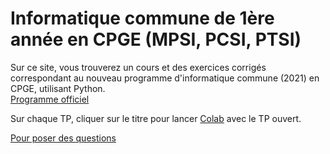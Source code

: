 # Informatique commune de 1ère année en CPGE (MPSI, PCSI, PTSI)

Sur ce site, vous trouverez un cours et des exercices corrigés correspondant au nouveau programme d'informatique commune (2021) en CPGE, utilisant Python.  
[Programme officiel](https://prepas.org/index.php?document=72)

Sur chaque TP, cliquer sur le titre pour lancer [Colab](https://colab.research.google.com/notebooks/basic_features_overview.ipynb#scrollTo=KR921S_OQSHG) avec le TP ouvert.

[Pour poser des questions](https://github.com/fortierq/itc1/discussions)

<script src="https://code.jquery.com/jquery-3.6.0.min.js"></script> 
<script> 
$(function(){
    // $(".md-sidebar").hide();
    $("#anim").load("site/anim.html"); 
});
</script> 

<div id="anim"></div>
